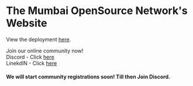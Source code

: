 # The Mumbai OpenSource Network's Website

View the deployment [here](https://the-mumbai-opensource-network.github.io/TMON-Website/). <br />

Join our online community now! <br/>
Discord - Click [here](https://discord.gg/ZWMfVZbbZY) <br />
LinekdIN - Click [here]( 0 )

#### We will start community registrations soon! Till then Join Discord.
